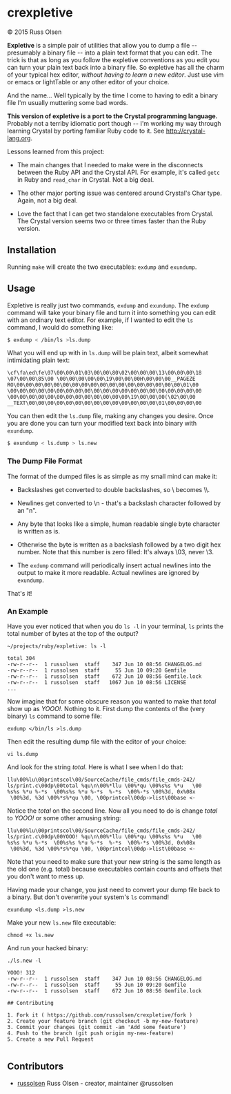 # crexpletive

&copy; 2015 Russ Olsen

**Expletive** is a simple pair of utilities that allow you to dump a file -- presumably a binary file -- into a 
plain text format that you can edit. The trick is that as long as you follow the expletive conventions as
you edit you can turn your plain text back into a binary file. So expletive has all the charm of your typical
hex editor, *without having to learn a new editor*. Just use vim or emacs or lightTable or any other editor
of your choice.

And the name... Well typically by the time I come to having to edit a binary file I'm usually muttering some bad words.

**This version of expletive is a port to the Crystal programming language.** Probably not a terriby idiomatic
port though -- I'm working my way through learning Crystal by porting familiar Ruby code to it.
See http://crystal-lang.org.

Lessons learned from this project:

* The main changes that I needed to make were in the disconnects between the Ruby API and the Crystal API.
For example, it's called `getc` in Ruby and `read_char` in Crystal. Not a big deal.

* The other major porting issue was centered around Crystal's Char type. Again, not a big deal.

* Love the fact that I can get two standalone executables from Crystal. The Crystal version seems
two or three times faster than the Ruby version.

## Installation

Running `make` will create the two executables: `exdump` and `exundump`.

## Usage

Expletive is really just two commands, `exdump` and `exundump`. The `exdump` command will take your binary file and
turn it into something you can edit with an ordinary text editor. For example, if I wanted to
edit the `ls` command, I would do something like:

```sh
$ exdump < /bin/ls >ls.dump
```

What you will end up with in `ls.dump` will be plain text, albeit somewhat intimidating plain text:

    \cf\fa\ed\fe\07\00\00\01\03\00\00\80\02\00\00\00\13\00\00\00\18
    \07\00\00\85\00 \00\00\00\00\00\19\00\00\00H\00\00\00__PAGEZE
    RO\00\00\00\00\00\00\00\00\00\00\00\00\00\00\00\00\00\00\01\00
    \00\00\00\00\00\00\00\00\00\00\00\00\00\00\00\00\00\00\00\00\00
    \00\00\00\00\00\00\00\00\00\00\00\00\00\19\00\00\00(\02\00\00
    __TEXT\00\00\00\00\00\00\00\00\00\00\00\00\00\00\01\00\00\00\00

 
You can then edit the `ls.dump` file, making any changes you desire. Once you are
done you can turn your modified text back into binary with `exundump`.


```sh
$ exundump < ls.dump > ls.new
```

### The Dump File Format

The format of the dumped files is as simple as my small mind can make it:

* Backslashes get converted to double backslashes, so \ becomes \\\\.

* Newlines get converted to \n - that's a backslash character followed by an "n".

* Any byte that looks like a simple, human readable single byte character is written as is.

* Otherwise the byte is written as a backslash followed by a two digit hex number. Note
that this number is zero filled: It's always \03, never \3.

* The `exdump` command will periodically insert actual newlines into the output to make
it more readable. Actual newlines are ignored by `exundump`.

That's it!

### An Example

Have you ever noticed that when you do `ls -l` in your terminal, `ls` prints
the total number of bytes at the top of the output?

```shell
~/projects/ruby/expletive: ls -l

total 304
-rw-r--r--  1 russolsen  staff    347 Jun 10 08:56 CHANGELOG.md
-rw-r--r--  1 russolsen  staff     55 Jun 10 09:20 Gemfile
-rw-r--r--  1 russolsen  staff    672 Jun 10 08:56 Gemfile.lock
-rw-r--r--  1 russolsen  staff   1067 Jun 10 08:56 LICENSE
...
```

Now imagine that for some obscure reason you wanted to make that
*total* show up as *YOOO!*. Nothing to it. First dump the contents
of the (very binary) `ls` command to some file:

```shell
exdump </bin/ls >ls.dump
```

Then edit the resulting dump file with the editor of your choice:

```shell
vi ls.dump
```

And look for the string *total*. Here is what I see when I do that:

    llu\00%lu\00printscol\00/SourceCache/file_cmds/file_cmds-242/
    ls/print.c\00dp\00total %qu\n\00%*llu \00%*qu \00%s%s %*u   \00
    %s%s %*u %-*s  \00%s%s %*u %-*s  %-*s  \00%-*s \00%3d, 0x%08x
     \00%3d, %3d \00%*s%*qu \00, \00printcol\00dp->list\00base <·

Notice the *total* on the second line. Now all you need to do is
change *total* to *YOOO!* or some other amusing string:

    llu\00%lu\00printscol\00/SourceCache/file_cmds/file_cmds-242/
    ls/print.c\00dp\00YOOO! %qu\n\00%*llu \00%*qu \00%s%s %*u   \00
    %s%s %*u %-*s  \00%s%s %*u %-*s  %-*s  \00%-*s \00%3d, 0x%08x
     \00%3d, %3d \00%*s%*qu \00, \00printcol\00dp->list\00base <·


Note that you need to make sure that your new string is the same length as the
old one (e.g. total) because executables contain counts and offsets
that you don't want to mess up.

Having made your change, you just need to convert your dump file back
to a binary. But don't overwrite your system's `ls` command!

```shell
exundump <ls.dump >ls.new
```

Make your new `ls.new` file executable:

```shell
chmod +x ls.new
```

And run your hacked binary:

```shell
./ls.new -l

YOOO! 312
-rw-r--r--  1 russolsen  staff    347 Jun 10 08:56 CHANGELOG.md
-rw-r--r--  1 russolsen  staff     55 Jun 10 09:20 Gemfile
-rw-r--r--  1 russolsen  staff    672 Jun 10 08:56 Gemfile.lock

## Contributing

1. Fork it ( https://github.com/russolsen/crexpletive/fork )
2. Create your feature branch (git checkout -b my-new-feature)
3. Commit your changes (git commit -am 'Add some feature')
4. Push to the branch (git push origin my-new-feature)
5. Create a new Pull Request


```
## Contributors

- [russolsen](https://github.com/[russolsen]) Russ Olsen - creator, maintainer @russolsen

